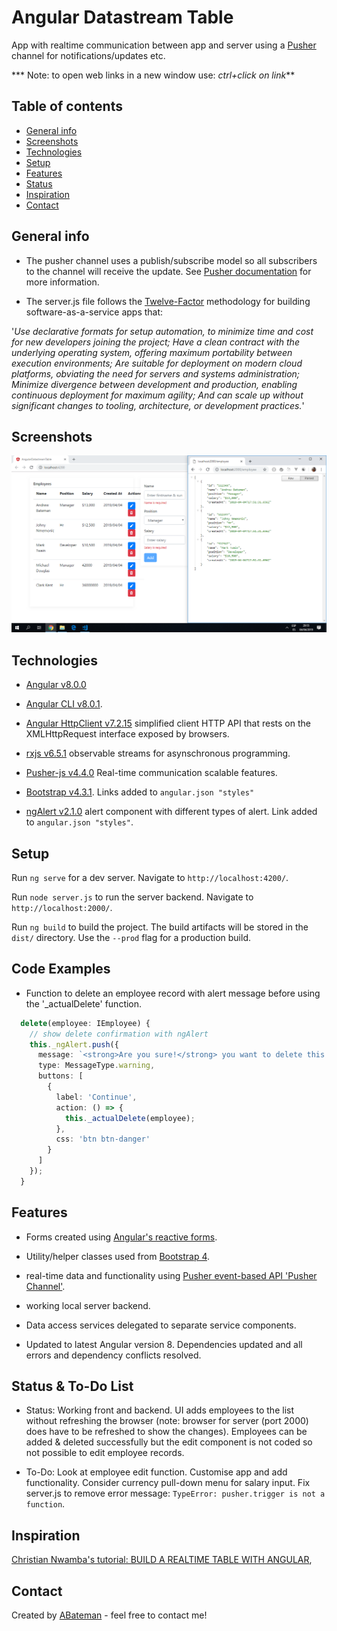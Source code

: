 # Angular Datastream Table

App with realtime communication between app and server using a [Pusher](https://pusher.com/) channel for notifications/updates etc.

*** Note: to open web links in a new window use: _ctrl+click on link_**

## Table of contents

* [General info](#general-info)
* [Screenshots](#screenshots)
* [Technologies](#technologies)
* [Setup](#setup)
* [Features](#features)
* [Status](#status)
* [Inspiration](#inspiration)
* [Contact](#contact)

## General info

* The pusher channel uses a publish/subscribe model so all subscribers to the channel will receive the update. See [Pusher documentation](https://pusher.com/docs) for more information.

* The server.js file follows the [Twelve-Factor](https://12factor.net/) methodology for building software-as-a-service apps that:

'_Use declarative formats for setup automation, to minimize time and cost for new developers joining the project;
Have a clean contract with the underlying operating system, offering maximum portability between execution environments;
Are suitable for deployment on modern cloud platforms, obviating the need for servers and systems administration;
Minimize divergence between development and production, enabling continuous deployment for maximum agility;
And can scale up without significant changes to tooling, architecture, or development practices._'

## Screenshots

![Example screenshot](./img/frontend-and-server.png)

## Technologies

* [Angular v8.0.0](https://angular.io/)

* [Angular CLI v8.0.1](https://github.com/angular/angular-cli).

* [Angular HttpClient v7.2.15](https://angular.io/guide/http) simplified client HTTP API that rests on the XMLHttpRequest interface exposed by browsers.

* [rxjs v6.5.1](http://reactivex.io/) observable streams for asynschronous programming.

* [Pusher-js v4.4.0](https://pusher.com/) Real-time communication scalable features.

* [Bootstrap v4.3.1](https://getbootstrap.com/). Links added to `angular.json "styles"`

* [ngAlert v2.1.0](https://github.com/theo4u/ngAlert) alert component with different types of alert. Link added to `angular.json "styles"`.

## Setup

Run `ng serve` for a dev server. Navigate to `http://localhost:4200/`.

Run `node server.js` to run the server backend. Navigate to `http://localhost:2000/`.

Run `ng build` to build the project. The build artifacts will be stored in the `dist/` directory. Use the `--prod` flag for a production build.

## Code Examples

* Function to delete an employee record with alert message before using the '_actualDelete' function.

```typescript
  delete(employee: IEmployee) {
    // show delete confirmation with ngAlert
    this._ngAlert.push({
      message: `<strong>Are you sure!</strong> you want to delete this employee with name <strong>${employee.name}</strong>`,
      type: MessageType.warning,
      buttons: [
        {
          label: 'Continue',
          action: () => {
            this._actualDelete(employee);
          },
          css: 'btn btn-danger'
        }
      ]
    });
  }

```

## Features

* Forms created using [Angular's reactive forms](https://angular.io/api/forms/ReactiveFormsModule).

* Utility/helper classes used from [Bootstrap 4](https://getbootstrap.com/).

* real-time data and functionality using [Pusher event-based API 'Pusher Channel'](https://pusher.com/).

* working local server backend.

* Data access services delegated to separate service components.

* Updated to latest Angular version 8. Dependencies updated and all errors and dependency conflicts resolved.

## Status & To-Do List

* Status: Working front and backend. UI adds employees to the list without refreshing the browser (note: browser for server (port 2000) does have to be refreshed to show the changes). Employees can be added & deleted successfully but the edit component is not coded so not possible to edit employee records.

* To-Do: Look at employee edit function. Customise app and add functionality. Consider currency pull-down menu for salary input. Fix server.js to remove error message: `TypeError: pusher.trigger is not a function`.

## Inspiration

[Christian Nwamba's tutorial: BUILD A REALTIME TABLE WITH ANGULAR](https://pusher.com/tutorials/realtime-table-angular),

## Contact

Created by [ABateman](https://www.andrewbateman.org) - feel free to contact me!
